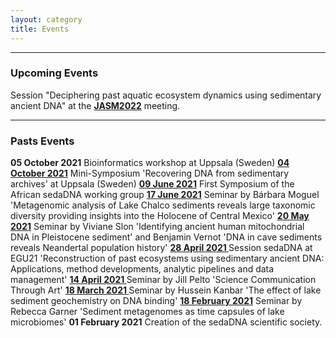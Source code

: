 ```yaml
---
layout: category
title: Events
---
```


---

<div class="section">
<h3 class="section-title underline">Upcoming Events</h3>
<p>Session "Deciphering past aquatic ecosystem dynamics using sedimentary ancient DNA" at the <a href="https://jasm2022.aquaticsocieties.org/"><b>JASM2022</b></a> meeting.</p>
</div>


---

<div class="section">
<h3 class="section-title underline">Pasts Events</h3>
</div>

<div class="intro">
<p> <b>05 October 2021</b> Bioinformatics workshop at Uppsala (Sweden) <a href="https://www.youtube.com/watch?v=-57oTu1CrpU" target="_blank"><b>04 October 2021</b></a> Mini-Symposium 'Recovering DNA from sedimentary archives' at Uppsala (Sweden) <a href="https://www.youtube.com/watch?v=17sp_5l928s" target="_blank"><b>09 June 2021</b></a> First Symposium of the African sedaDNA working group <a href="https://www.youtube.com/watch?v=ioBCcIICxwQ" target="_blank"><b>17 June 2021</b></a> Seminar by Bárbara Moguel 'Metagenomic analysis of Lake Chalco sediments reveals large taxonomic diversity providing insights into the Holocene of Central Mexico' <a href="https://www.youtube.com/watch?v=0QYkxPMCQuk" target="_blank"><b>20 May 2021</b></a> Seminar by Viviane Slon 'Identifying ancient human mitochondrial DNA in Pleistocene sediment' and Benjamin Vernot 'DNA in cave sediments reveals Neandertal population history' <a href="https://meetingorganizer.copernicus.org/EGU21/session/38812" target="_blank"><b>28 April 2021 </b></a>  Session sedaDNA at EGU21 'Reconstruction of past ecosystems using sedimentary ancient DNA: Applications, method developments, analytic pipelines and data management' <a href="https://www.youtube.com/watch?v=ZPYRj8lIn-c" target="_blank"><b>14 April 2021 </b></a> Seminar by Jill Pelto 'Science Communication Through Art' <a href="https://www.youtube.com/watch?v=59ZmHbODaUk" target="_blank"><b>18 March 2021 </b></a> Seminar by Hussein Kanbar 'The effect of lake sediment geochemistry on DNA binding' <a href="https://www.youtube.com/watch?v=0xt41PY25Xs" target="_blank"><b>18 February 2021</b></a> Seminar by Rebecca Garner 'Sediment metagenomes as time capsules of lake microbiomes' <b>01 February 2021</b> Creation of the sedaDNA scientific society.</p>
</div>
